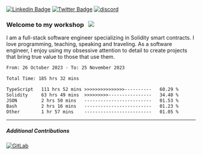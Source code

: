 [![Linkedin Badge](https://img.shields.io/badge/-LinkedIn-0e76a8?style=flat-square&logo=Linkedin&logoColor=white)](https://www.linkedin.com/in/jason-schwarz-75b91482/)
[![Twitter Badge](https://img.shields.io/badge/-Twitter-00acee?style=flat-square&logo=Twitter&logoColor=white)](https://twitter.com/passandscore)
[![discord](https://img.shields.io/badge/Discord-blue?logo=discord&logoColor=white)](https://discordapp.com/users/#3518)

### Welcome to my workshop &nbsp; ![](https://visitor-badge.glitch.me/badge?page_id=passandscore.passandscore)

I am a full-stack software engineer specializing in Solidity smart contracts. I love programming, teaching, speaking and traveling. As a software engineer, I enjoy using my obsessive attention to detail to create projects that bring true value to those that use them.

<!--START_SECTION:waka-->

```txt
From: 26 October 2023 - To: 25 November 2023

Total Time: 185 hrs 32 mins

TypeScript   111 hrs 52 mins >>>>>>>>>>>>>>>----------   60.29 %
Solidity     63 hrs 49 mins  >>>>>>>>>----------------   34.40 %
JSON         2 hrs 50 mins   -------------------------   01.53 %
Bash         2 hrs 16 mins   -------------------------   01.23 %
Other        1 hr 57 mins    -------------------------   01.05 %
```

<!--END_SECTION:waka-->

<hr/>

##### Additional Contributions

[![GitLab](https://img.shields.io/badge/GitLab-orange?logo=gitlab&logoColor=white)](https://gitlab.com/jason_schwarz)
